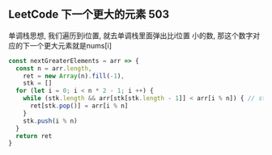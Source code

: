 ## LeetCode 下一个更大的元素 503

单调栈思想, 我们遍历到i位置, 就去单调栈里面弹出比i位置 小的数, 那这个数字对应的下一个更大元素就是nums[i]




```js
const nextGreaterElements = arr => {
  const n = arr.length,
    ret = new Array(n).fill(-1),
    stk = []
  for (let i = 0; i < n * 2 - 1; i ++) {
    while (stk.length && arr[stk[stk.length - 1]] < arr[i % n]) { // stk就是单调栈, 存的是索引, 当当前值大于栈顶元素时, 就可以往ret里面push答案了, push完将stk里面的元素弹出来, 表示这个索引的数字已经找到第一个大的数字
      ret[stk.pop()] = arr[i % n]
    }
    stk.push(i % n)
  }
  return ret
}
```